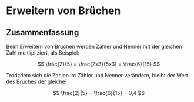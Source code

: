 # Erweitern von Brüchen 

## Zusammenfassung

Beim Erweitern von Brüchen werden Zähler und Nenner mit der gleichen Zahl multlipliziert, als Beispiel:

$$
\frac{2}{5} = \frac{2x3}{5x3} = \frac{6}{15}
$$

Trodzdem sich die Zahlen im Zähler und Nenner verändern, bleibt der Wert des Bruches der gleiche!

$$
\frac{2}{5} = \frac{6}{15} = 0,4
$$ 
